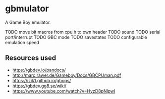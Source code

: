 # gbmulator
A Game Boy emulator.

TODO move bit macros from cpu.h to own header
TODO sound
TODO serial port/interrupt
TODO GBC mode
TODO savestates
TODO configurable emulation speed

## Resources used
- https://gbdev.io/pandocs/
- http://marc.rawer.de/Gameboy/Docs/GBCPUman.pdf
- https://izik1.github.io/gbops/
- https://gbdev.gg8.se/wiki/
- https://www.youtube.com/watch?v=HyzD8pNlpwI
